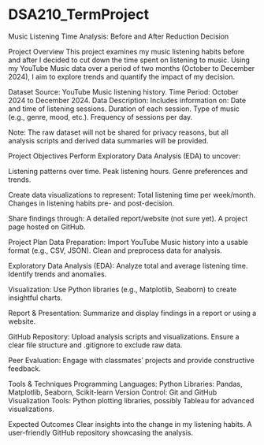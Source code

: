 # DSA210_TermProject

Music Listening Time Analysis: Before and After Reduction Decision

Project Overview
  This project examines my music listening habits before and after I decided to cut down the time spent on listening to music. Using my YouTube Music data over a period of two months (October to December 2024), I aim to explore trends and quantify the impact of my decision.

Dataset
  Source: YouTube Music listening history.
  Time Period: October 2024 to December 2024.
  Data Description: Includes information on:
    Date and time of listening sessions.
    Duration of each session.
    Type of music (e.g., genre, mood, etc.).
    Frequency of sessions per day.
    
Note: The raw dataset will not be shared for privacy reasons, but all analysis scripts and derived data summaries will be provided.

Project Objectives
  Perform Exploratory Data Analysis (EDA) to uncover:

  Listening patterns over time.
    Peak listening hours.
    Genre preferences and trends.
    
  Create data visualizations to represent:
    Total listening time per week/month.
    Changes in listening habits pre- and post-decision.
    
  Share findings through:
    A detailed report/website (not sure yet).
    A project page hosted on GitHub.

    
Project Plan
  Data Preparation:
  Import YouTube Music history into a usable format (e.g., CSV, JSON).
  Clean and preprocess data for analysis.
  
Exploratory Data Analysis (EDA):
  Analyze total and average listening time.
  Identify trends and anomalies.
  
Visualization:
  Use Python libraries (e.g., Matplotlib, Seaborn) to create insightful charts.

Report & Presentation:
  Summarize and display findings in a report or using a website.
  
GitHub Repository:
  Upload analysis scripts and visualizations.
  Ensure a clear file structure and .gitignore to exclude raw data.
  
Peer Evaluation:
  Engage with classmates’ projects and provide constructive feedback.

  
Tools & Techniques
  Programming Languages: Python
  Libraries: Pandas, Matplotlib, Seaborn, Scikit-learn
  Version Control: Git and GitHub
  Visualization Tools: Python plotting libraries, possibly Tableau for advanced visualizations.
  
Expected Outcomes
  Clear insights into the change in my listening habits.
  A user-friendly GitHub repository showcasing the analysis.
